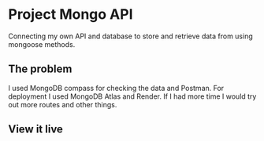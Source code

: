 # Project Mongo API

Connecting my own API and database to store and retrieve data from using mongoose methods.

## The problem

I used MongoDB compass for checking the data and Postman. For deployment I used MongoDB Atlas and Render. If I had more time I would try out more routes and other things.

## View it live
